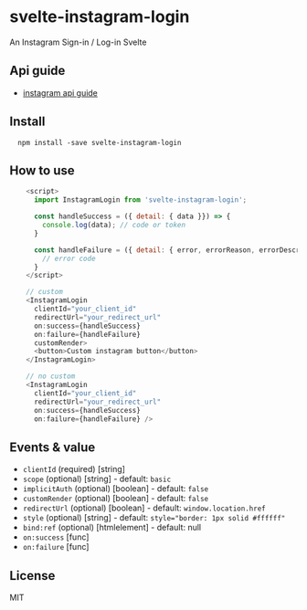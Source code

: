 # svelte-instagram-login

An Instagram Sign-in / Log-in Svelte

## Api guide

- [instagram api guide](https://developers.facebook.com/docs/instagram-api/)

## Install
```
  npm install -save svelte-instagram-login
```

## How to use
```js
    <script>
      import InstagramLogin from 'svelte-instagram-login';

      const handleSuccess = ({ detail: { data }}) => {
        console.log(data); // code or token
      }

      const handleFailure = ({ detail: { error, errorReason, errorDescription }}) => {
        // error code
      }
    </script>

    // custom
    <InstagramLogin 
      clientId="your_client_id" 
      redirectUrl="your_redirect_url" 
      on:success={handleSuccess}
      on:failure={handleFailure}
      customRender>
      <button>Custom instagram button</button>
    </InstagramLogin>

    // no custom
    <InstagramLogin 
      clientId="your_client_id" 
      redirectUrl="your_redirect_url" 
      on:success={handleSuccess}
      on:failure={handleFailure} />
```
## Events & value

- `clientId` (required) [string]
- `scope` (optional) [string] - default: `basic`
- `implicitAuth` (optional) [boolean] - default: `false`
- `customRender` (optional) [boolean] - default: `false`
- `redirectUrl` (optional) [boolean] - default: `window.location.href`
- `style` (optional) [string] - default: `style="border: 1px solid #ffffff"`
- `bind:ref` (optional) [htmlelement] - default: null
- `on:success` [func]
- `on:failure` [func]

## License

MIT
